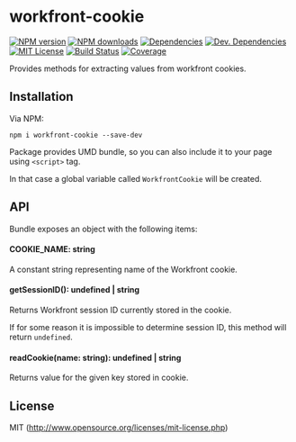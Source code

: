 # workfront-cookie
[![NPM version][npm-version-image]][npm-url] [![NPM downloads][npm-downloads-image]][npm-url] [![Dependencies][deps-image]][deps-url] [![Dev. Dependencies][dev-deps-image]][dev-deps-url] [![MIT License][license-image]][license-url] [![Build Status][travis-image]][travis-url] [![Coverage][codecov-image]][codecov-url]

Provides methods for extracting values from workfront cookies.

## Installation

Via NPM:

`npm i workfront-cookie --save-dev`

Package provides UMD bundle, so you can also include it to your page using `<script>` tag.

In that case a global variable called `WorkfrontCookie` will be created.  


## API

Bundle exposes an object with the following items:

#### COOKIE_NAME: string

A constant string representing name of the Workfront cookie.

#### getSessionID(): undefined | string

Returns Workfront session ID currently stored in the cookie.

If for some reason it is impossible to determine session ID, this method will return `undefined`.

#### readCookie(name: string): undefined | string

Returns value for the given key stored in cookie.

## License

MIT (http://www.opensource.org/licenses/mit-license.php)

[deps-image]: https://img.shields.io/david/Workfront/workfront-cookie.svg
[deps-url]: https://david-dm.org/Workfront/workfront-cookie

[dev-deps-image]: https://img.shields.io/david/dev/Workfront/workfront-cookie.svg
[dev-deps-url]: https://david-dm.org/Workfront/workfront-cookie#info=devDependencies

[license-image]: http://img.shields.io/badge/license-MIT-blue.svg?style=flat
[license-url]: LICENSE

[npm-url]: https://www.npmjs.org/package/workfront-cookie
[npm-version-image]: https://img.shields.io/npm/v/workfront-cookie.svg?style=flat
[npm-downloads-image]: https://img.shields.io/npm/dm/workfront-cookie.svg?style=flat

[travis-url]: https://travis-ci.org/Workfront/workfront-cookie
[travis-image]: https://img.shields.io/travis/Workfront/workfront-cookie.svg?style=flat

[codecov-url]: https://codecov.io/gh/Workfront/workfront-cookie
[codecov-image]: https://img.shields.io/codecov/c/github/Workfront/workfront-cookie.svg
